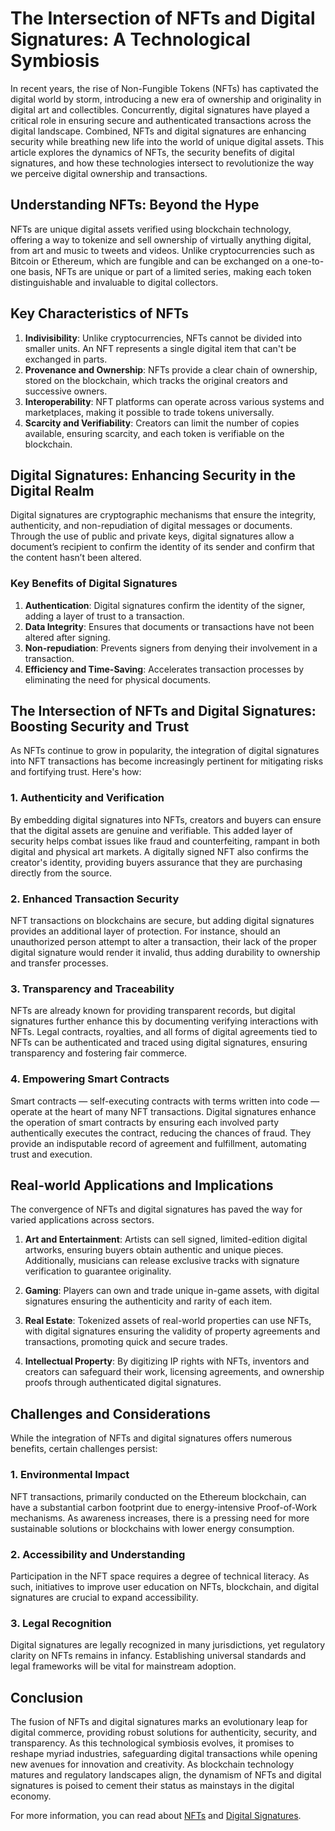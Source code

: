 # The Intersection of NFTs and Digital Signatures: A Technological Symbiosis

In recent years, the rise of Non-Fungible Tokens (NFTs) has captivated the digital world by storm, introducing a new era of ownership and originality in digital art and collectibles. Concurrently, digital signatures have played a critical role in ensuring secure and authenticated transactions across the digital landscape. Combined, NFTs and digital signatures are enhancing security while breathing new life into the world of unique digital assets. This article explores the dynamics of NFTs, the security benefits of digital signatures, and how these technologies intersect to revolutionize the way we perceive digital ownership and transactions.

## Understanding NFTs: Beyond the Hype

NFTs are unique digital assets verified using blockchain technology, offering a way to tokenize and sell ownership of virtually anything digital, from art and music to tweets and videos. Unlike cryptocurrencies such as Bitcoin or Ethereum, which are fungible and can be exchanged on a one-to-one basis, NFTs are unique or part of a limited series, making each token distinguishable and invaluable to digital collectors.

## Key Characteristics of NFTs

1. **Indivisibility**: Unlike cryptocurrencies, NFTs cannot be divided into smaller units. An NFT represents a single digital item that can't be exchanged in parts.
2. **Provenance and Ownership**: NFTs provide a clear chain of ownership, stored on the blockchain, which tracks the original creators and successive owners.
3. **Interoperability**: NFT platforms can operate across various systems and marketplaces, making it possible to trade tokens universally.
4. **Scarcity and Verifiability**: Creators can limit the number of copies available, ensuring scarcity, and each token is verifiable on the blockchain.

## Digital Signatures: Enhancing Security in the Digital Realm

Digital signatures are cryptographic mechanisms that ensure the integrity, authenticity, and non-repudiation of digital messages or documents. Through the use of public and private keys, digital signatures allow a document’s recipient to confirm the identity of its sender and confirm that the content hasn’t been altered.

### Key Benefits of Digital Signatures

1. **Authentication**: Digital signatures confirm the identity of the signer, adding a layer of trust to a transaction.
2. **Data Integrity**: Ensures that documents or transactions have not been altered after signing.
3. **Non-repudiation**: Prevents signers from denying their involvement in a transaction.
4. **Efficiency and Time-Saving**: Accelerates transaction processes by eliminating the need for physical documents.

## The Intersection of NFTs and Digital Signatures: Boosting Security and Trust

As NFTs continue to grow in popularity, the integration of digital signatures into NFT transactions has become increasingly pertinent for mitigating risks and fortifying trust. Here's how:

### 1. Authenticity and Verification

By embedding digital signatures into NFTs, creators and buyers can ensure that the digital assets are genuine and verifiable. This added layer of security helps combat issues like fraud and counterfeiting, rampant in both digital and physical art markets. A digitally signed NFT also confirms the creator's identity, providing buyers assurance that they are purchasing directly from the source.

### 2. Enhanced Transaction Security

NFT transactions on blockchains are secure, but adding digital signatures provides an additional layer of protection. For instance, should an unauthorized person attempt to alter a transaction, their lack of the proper digital signature would render it invalid, thus adding durability to ownership and transfer processes.

### 3. Transparency and Traceability

NFTs are already known for providing transparent records, but digital signatures further enhance this by documenting verifying interactions with NFTs. Legal contracts, royalties, and all forms of digital agreements tied to NFTs can be authenticated and traced using digital signatures, ensuring transparency and fostering fair commerce.

### 4. Empowering Smart Contracts

Smart contracts — self-executing contracts with terms written into code — operate at the heart of many NFT transactions. Digital signatures enhance the operation of smart contracts by ensuring each involved party authentically executes the contract, reducing the chances of fraud. They provide an indisputable record of agreement and fulfillment, automating trust and execution.

## Real-world Applications and Implications

The convergence of NFTs and digital signatures has paved the way for varied applications across sectors.

1. **Art and Entertainment**: Artists can sell signed, limited-edition digital artworks, ensuring buyers obtain authentic and unique pieces. Additionally, musicians can release exclusive tracks with signature verification to guarantee originality.
   
2. **Gaming**: Players can own and trade unique in-game assets, with digital signatures ensuring the authenticity and rarity of each item.

3. **Real Estate**: Tokenized assets of real-world properties can use NFTs, with digital signatures ensuring the validity of property agreements and transactions, promoting quick and secure trades.

4. **Intellectual Property**: By digitizing IP rights with NFTs, inventors and creators can safeguard their work, licensing agreements, and ownership proofs through authenticated digital signatures.

## Challenges and Considerations

While the integration of NFTs and digital signatures offers numerous benefits, certain challenges persist:

### 1. Environmental Impact
NFT transactions, primarily conducted on the Ethereum blockchain, can have a substantial carbon footprint due to energy-intensive Proof-of-Work mechanisms. As awareness increases, there is a pressing need for more sustainable solutions or blockchains with lower energy consumption.

### 2. Accessibility and Understanding
Participation in the NFT space requires a degree of technical literacy. As such, initiatives to improve user education on NFTs, blockchain, and digital signatures are crucial to expand accessibility.

### 3. Legal Recognition
Digital signatures are legally recognized in many jurisdictions, yet regulatory clarity on NFTs remains in infancy. Establishing universal standards and legal frameworks will be vital for mainstream adoption.

## Conclusion

The fusion of NFTs and digital signatures marks an evolutionary leap for digital commerce, providing robust solutions for authenticity, security, and transparency. As this technological symbiosis evolves, it promises to reshape myriad industries, safeguarding digital transactions while opening new avenues for innovation and creativity. As blockchain technology matures and regulatory landscapes align, the dynamism of NFTs and digital signatures is poised to cement their status as mainstays in the digital economy.

For more information, you can read about [NFTs](https://en.wikipedia.org/wiki/Non-fungible_token) and [Digital Signatures](https://en.wikipedia.org/wiki/Digital_signature).